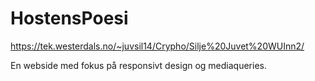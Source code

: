 # HostensPoesi

https://tek.westerdals.no/~juvsil14/Crypho/Silje%20Juvet%20WUInn2/

En webside med fokus på responsivt design og mediaqueries. 
